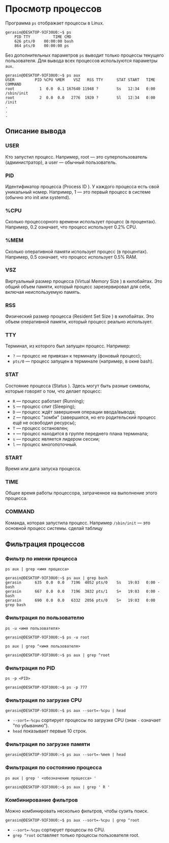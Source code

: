 # Просмотр процессов

Программа `ps` отображает процессы в Linux.

```
gerasin@DESKTOP-9IF30U0:~$ ps
    PID TTY          TIME CMD
    626 pts/0    00:00:00 bash
    864 pts/0    00:00:00 ps
```

Без дополнительных параметров `ps` выводит только процессы текущего пользователя. Для вывода всех процессов используются параметры `aux`.

```
gerasin@DESKTOP-9IF30U0:~$ ps aux
USER         PID %CPU %MEM    VSZ   RSS TTY      STAT START   TIME COMMAND
root           1  0.0  0.1 167640 11948 ?        Ss   12:34   0:00 /sbin/init
root           2  0.0  0.0   2776  1920 ?        Sl   12:34   0:00 /init
.
.
.
```

## Описание вывода

### USER

Кто запустил процесс. Например, root — это суперпользователь (администратор), а user — обычный пользователь.

### PID

Идентификатор процесса (Process ID ). У каждого процесса есть свой уникальный номер. Например, 1 — это первый процесс в системе (обычно это init или systemd).

### %CPU

Сколько процессорного времени использует процесс (в процентах). Например, 0.2 означает, что процесс использует 0.2% CPU.

### %MEM

Сколько оперативной памяти использует процесс (в процентах). Например, 0.5 означает, что процесс использует 0.5% RAM.

### VSZ

Виртуальный размер процесса (Virtual Memory Size ) в килобайтах. Это общий объем памяти, который процесс зарезервировал для себя, включая неиспользуемую память.

### RSS

Физический размер процесса (Resident Set Size ) в килобайтах. Это объем оперативной памяти, который процесс реально использует.

### TTY

Терминал, из которого был запущен процесс. Например:

* `?` — процесс не привязан к терминалу (фоновый процесс);
* `pts/0` — процесс запущен в терминале (например, в окне bash).

### STAT

Состояние процесса (Status ). Здесь могут быть разные символы, которые говорят о том, что делает процесс:

* `R` — процесс работает (Running);
* `S` — процесс спит (Sleeping);
* `D` — процесс ждёт завершения операции ввода/вывода;
* `Z` — процесс "зомби" (завершился, но его родительский процесс ещё не освободил ресурсы);
* `T` — процесс остановлен;
* `+` — процесс находится в группе переднего плана терминала;
* `s` — процесс является лидером сессии;
* `l` — процесс многопоточный.

### START

Время или дата запуска процесса.

### TIME

Общее время работы процессора, затраченное на выполнение этого процесса.

### COMMAND

Команда, которая запустила процесс. Например `/sbin/init` — это основной процесс системы. сделай таблицу

## Фильтрация процессов

### Фильтр по имени процесса

`ps aux | grep <имя процесса>`

```
gerasin@DESKTOP-9IF30U0:~$ ps aux | grep bash
gerasin      635  0.0  0.0   7196  4052 pts/0    Ss   19:03   0:00 -bash
gerasin      667  0.0  0.0   7196  3832 pts/1    S+   19:03   0:00 -bash
gerasin      690  0.0  0.0   6332  2056 pts/0    S+   19:03   0:00 grep bash
```

### Фильтрация по пользователю

`ps -u <имя пользователя>`

```
gerasin@DESKTOP-9IF30U0:~$ ps -u root
```

`ps aux | grep ^<имя пользователя>`

```
gerasin@DESKTOP-9IF30U0:~$ ps aux | grep ^root
```

### Фильтрация по PID

`ps -p <PID>`

```
gerasin@DESKTOP-9IF30U0:~$ ps -p 777
```

### Фильтрация по загрузке CPU

```
gerasin@DESKTOP-9IF30U0:~$ ps aux --sort=-%cpu | head
```

* `--sort=-%cpu` сортирует процессы по загрузке CPU (знак `-` означает "по убыванию").
* `head` показывает первые 10 строк.

### Фильтрация по загрузке памяти

```
gerasin@DESKTOP-9IF30U0:~$ ps aux --sort=-%mem | head
```

### Фильтрация по состоянию процесса

`ps aux | grep ' <обозначение процесса> '`

```
gerasin@DESKTOP-9IF30U0:~$ ps aux | grep ' R '
```

### Комбинирование фильтров

Можно комбинировать несколько фильтров, чтобы сузить поиск.

```
gerasin@DESKTOP-9IF30U0:~$ ps aux --sort=-%cpu | grep ^root
```

* `--sort=-%cpu` сортирует процессы по CPU.
* `grep ^root` оставляет только процессы пользователя root.

